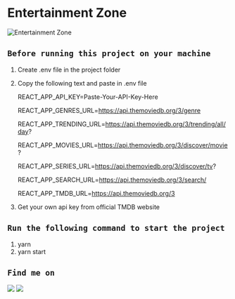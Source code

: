 # Entertainment Zone

![Entertainment Zone](public/thumbnail.png)

## `Before running this project on your machine`

1. Create .env file in the project folder
2. Copy the following text and paste in .env file

   REACT_APP_API_KEY=Paste-Your-API-Key-Here
   
   REACT_APP_GENRES_URL=https://api.themoviedb.org/3/genre
   
   REACT_APP_TRENDING_URL=https://api.themoviedb.org/3/trending/all/day?
   
   REACT_APP_MOVIES_URL=https://api.themoviedb.org/3/discover/movie?
   
   REACT_APP_SERIES_URL=https://api.themoviedb.org/3/discover/tv?
   
   REACT_APP_SEARCH_URL=https://api.themoviedb.org/3/search/
   
   REACT_APP_TMDB_URL=https://api.themoviedb.org/3
   
3. Get your own api key from official TMDB website

## `Run the following command to start the project`

1. yarn
2. yarn start

## `Find me on`

<a href = "https://www.linkedin.com/in/fardinxd/"><img src="https://img.icons8.com/fluent/48/000000/linkedin.png"/></a>
<a href = "https://twitter.com/fardin_xd"><img src="https://img.icons8.com/fluent/48/000000/twitter.png"/></a>
